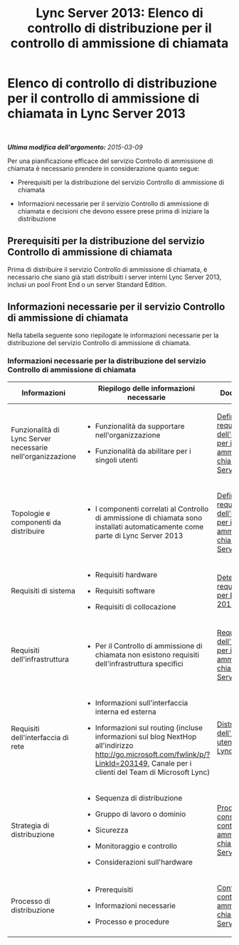 ﻿---
title: 'Lync Server 2013: Elenco di controllo di distribuzione per il controllo di ammissione di chiamata'
TOCTitle: Elenco di controllo di distribuzione per il controllo di ammissione di chiamata
ms:assetid: 7e56a169-3e63-44ab-bf28-1fdeb52381c8
ms:mtpsurl: https://technet.microsoft.com/it-it/library/Gg398631(v=OCS.15)
ms:contentKeyID: 49301106
ms.date: 08/24/2015
mtps_version: v=OCS.15
ms.translationtype: HT
---

# Elenco di controllo di distribuzione per il controllo di ammissione di chiamata in Lync Server 2013

 

_**Ultima modifica dell'argomento:** 2015-03-09_

Per una pianificazione efficace del servizio Controllo di ammissione di chiamata è necessario prendere in considerazione quanto segue:

  - Prerequisiti per la distribuzione del servizio Controllo di ammissione di chiamata

  - Informazioni necessarie per il servizio Controllo di ammissione di chiamata e decisioni che devono essere prese prima di iniziare la distribuzione

## Prerequisiti per la distribuzione del servizio Controllo di ammissione di chiamata

Prima di distribuire il servizio Controllo di ammissione di chiamata, è necessario che siano già stati distribuiti i server interni Lync Server 2013, inclusi un pool Front End o un server Standard Edition.

## Informazioni necessarie per il servizio Controllo di ammissione di chiamata

Nella tabella seguente sono riepilogate le informazioni necessarie per la distribuzione del servizio Controllo di ammissione di chiamata.

### Informazioni necessarie per la distribuzione del servizio Controllo di ammissione di chiamata

<table>
<colgroup>
<col style="width: 33%" />
<col style="width: 33%" />
<col style="width: 33%" />
</colgroup>
<thead>
<tr class="header">
<th>Informazioni</th>
<th>Riepilogo delle informazioni necessarie</th>
<th>Documentazione</th>
</tr>
</thead>
<tbody>
<tr class="odd">
<td><p>Funzionalità di Lync Server necessarie nell'organizzazione</p></td>
<td><ul>
<li><p>Funzionalità da supportare nell'organizzazione</p></li>
<li><p>Funzionalità da abilitare per i singoli utenti</p></li>
</ul></td>
<td><p><a href="lync-server-2013-defining-your-requirements-for-call-admission-control.md">Definizione dei requisiti dell'organizzazione per il controllo di ammissione di chiamata in Lync Server 2013</a></p></td>
</tr>
<tr class="even">
<td><p>Topologie e componenti da distribuire</p></td>
<td><ul>
<li><p>I componenti correlati al Controllo di ammissione di chiamata sono installati automaticamente come parte di Lync Server 2013</p></li>
</ul>
<p></p></td>
<td><p><a href="lync-server-2013-defining-your-requirements-for-call-admission-control.md">Definizione dei requisiti dell'organizzazione per il controllo di ammissione di chiamata in Lync Server 2013</a></p></td>
</tr>
<tr class="odd">
<td><p>Requisiti di sistema</p></td>
<td><ul>
<li><p>Requisiti hardware</p></li>
<li><p>Requisiti software</p></li>
<li><p>Requisiti di collocazione</p></li>
</ul>
<p></p></td>
<td><p><a href="lync-server-2013-determining-your-system-requirements.md">Determinazione dei requisiti di sistema per Lync Server 2013</a></p></td>
</tr>
<tr class="even">
<td><p>Requisiti dell'infrastruttura</p></td>
<td><ul>
<li><p>Per il Controllo di ammissione di chiamata non esistono requisiti dell'infrastruttura specifici</p></li>
</ul></td>
<td><p><a href="lync-server-2013-infrastructure-requirements-for-call-admission-control.md">Requisiti dell'infrastruttura per il controllo di ammissione di chiamata in Lync Server 2013</a></p></td>
</tr>
<tr class="odd">
<td><p>Requisiti dell'interfaccia di rete</p></td>
<td><ul>
<li><p>Informazioni sull'interfaccia interna ed esterna</p></li>
<li><p>Informazioni sul routing (incluse informazioni sul blog NextHop all'indirizzo <a href="http://go.microsoft.com/fwlink/p/?linkid=203149">http://go.microsoft.com/fwlink/p/?LinkId=203149</a>, Canale per i clienti del Team di Microsoft Lync)</p></li>
</ul></td>
<td><p><a href="lync-server-2013-deploying-external-user-access.md">Distribuzione dell'accesso degli utenti esterni in Lync Server 2013</a></p></td>
</tr>
<tr class="even">
<td><p>Strategia di distribuzione</p></td>
<td><ul>
<li><p>Sequenza di distribuzione</p></li>
<li><p>Gruppo di lavoro o dominio</p></li>
<li><p>Sicurezza</p></li>
<li><p>Monitoraggio e controllo</p></li>
<li><p>Considerazioni sull'hardware</p></li>
</ul></td>
<td><p><a href="lync-server-2013-best-practices-for-call-admission-control.md">Procedure consigliate per il controllo di ammissione di chiamata in Lync Server 2013</a></p></td>
</tr>
<tr class="odd">
<td><p>Processo di distribuzione</p></td>
<td><ul>
<li><p>Prerequisiti</p></li>
<li><p>Informazioni necessarie</p></li>
<li><p>Processo e procedure</p></li>
</ul></td>
<td><p><a href="lync-server-2013-configure-call-admission-control.md">Configurare il controllo di ammissione di chiamata in Lync Server 2013</a></p></td>
</tr>
</tbody>
</table>

